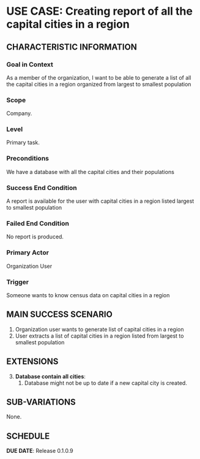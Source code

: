 # USE CASE: Creating report of all the capital cities in a region

## CHARACTERISTIC INFORMATION

### Goal in Context

As a member of the organization, I want to be able to generate a list of all the capital cities in a region organized from largest to smallest population

### Scope

Company.

### Level

Primary task.

### Preconditions

We have a database with all the capital cities and their populations

### Success End Condition

A report is available for the user with capital cities in a region listed largest to smallest population

### Failed End Condition

No report is produced.

### Primary Actor

Organization User

### Trigger

Someone wants to know census data on capital cities in a region

## MAIN SUCCESS SCENARIO

1. Organization user wants to generate list of capital cities in a region
2. User extracts a list of capital cities in a region listed from largest to smallest population

## EXTENSIONS

3. **Database contain all cities**:
    1. Database might not be up to date if a new capital city is created.

## SUB-VARIATIONS

None.

## SCHEDULE

**DUE DATE**: Release 0.1.0.9